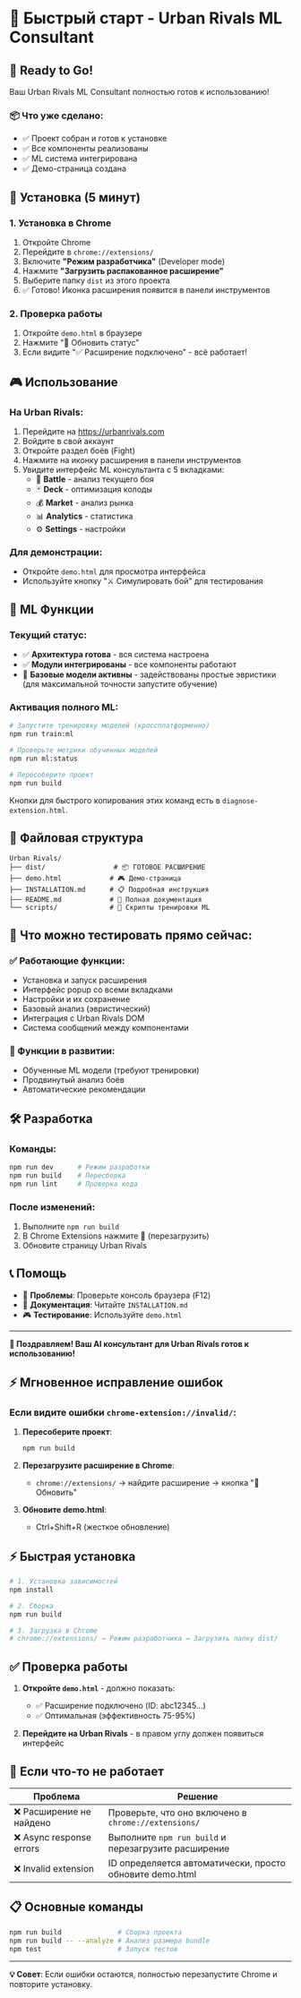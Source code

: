 # 🚀 Быстрый старт - Urban Rivals ML Consultant

## 🚀 Ready to Go!

Ваш Urban Rivals ML Consultant полностью готов к использованию!

### 📦 Что уже сделано:
- ✅ Проект собран и готов к установке
- ✅ Все компоненты реализованы
- ✅ ML система интегрирована
- ✅ Демо-страница создана

## 🔧 Установка (5 минут)

### 1. Установка в Chrome
1. Откройте Chrome
2. Перейдите в `chrome://extensions/`
3. Включите **"Режим разработчика"** (Developer mode)
4. Нажмите **"Загрузить распакованное расширение"**
5. Выберите папку `dist` из этого проекта
6. ✅ Готово! Иконка расширения появится в панели инструментов

### 2. Проверка работы
1. Откройте `demo.html` в браузере
2. Нажмите "🔄 Обновить статус"
3. Если видите "✅ Расширение подключено" - всё работает!

## 🎮 Использование

### На Urban Rivals:
1. Перейдите на https://urbanrivals.com
2. Войдите в свой аккаунт
3. Откройте раздел боёв (Fight)
4. Нажмите на иконку расширения в панели инструментов
5. Увидите интерфейс ML консультанта с 5 вкладками:
   - 🎯 **Battle** - анализ текущего боя
   - 🃏 **Deck** - оптимизация колоды
   - 💰 **Market** - анализ рынка
   - 📊 **Analytics** - статистика
   - ⚙️ **Settings** - настройки

### Для демонстрации:
- Откройте `demo.html` для просмотра интерфейса
- Используйте кнопку "⚔️ Симулировать бой" для тестирования

## 🤖 ML Функции

### Текущий статус:
- ✅ **Архитектура готова** - вся система настроена
- ✅ **Модули интегрированы** - все компоненты работают
- 🔰 **Базовые модели активны** - задействованы простые эвристики
  (для максимальной точности запустите обучение)

### Активация полного ML:
```bash
# Запустите тренировку моделей (кроссплатформенно)
npm run train:ml

# Проверьте метрики обученных моделей
npm run ml:status

# Пересоберите проект
npm run build
```
Кнопки для быстрого копирования этих команд есть в `diagnose-extension.html`.

## 📁 Файловая структура

```
Urban Rivals/
├── dist/                 # 📦 ГОТОВОЕ РАСШИРЕНИЕ
├── demo.html            # 🎮 Демо-страница
├── INSTALLATION.md      # 📋 Подробная инструкция
├── README.md            # 📖 Полная документация
└── scripts/             # 🤖 Скрипты тренировки ML
```

## 🎯 Что можно тестировать прямо сейчас:

### ✅ Работающие функции:
- Установка и запуск расширения
- Интерфейс popup со всеми вкладками
- Настройки и их сохранение
- Базовый анализ (эвристический)
- Интеграция с Urban Rivals DOM
- Система сообщений между компонентами

### 🔄 Функции в развитии:
- Обученные ML модели (требуют тренировки)
- Продвинутый анализ боёв
- Автоматические рекомендации

## 🛠️ Разработка

### Команды:
```bash
npm run dev      # Режим разработки
npm run build    # Пересборка
npm run lint     # Проверка кода
```

### После изменений:
1. Выполните `npm run build`
2. В Chrome Extensions нажмите 🔄 (перезагрузить)
3. Обновите страницу Urban Rivals

## 📞 Помощь

- 🐛 **Проблемы**: Проверьте консоль браузера (F12)
- 📖 **Документация**: Читайте `INSTALLATION.md`
- 🎮 **Тестирование**: Используйте `demo.html`

---

**🎉 Поздравляем! Ваш AI консультант для Urban Rivals готов к использованию!**

## ⚡ Мгновенное исправление ошибок

### Если видите ошибки `chrome-extension://invalid/`:

1. **Пересоберите проект**:
   ```bash
   npm run build
   ```

2. **Перезагрузите расширение в Chrome**:
   - `chrome://extensions/` → найдите расширение → кнопка "🔄 Обновить"

3. **Обновите demo.html**:
   - Ctrl+Shift+R (жесткое обновление)

## ⚡ Быстрая установка

```bash
# 1. Установка зависимостей
npm install

# 2. Сборка
npm run build

# 3. Загрузка в Chrome
# chrome://extensions/ → Режим разработчика → Загрузить папку dist/
```

## ✅ Проверка работы

1. **Откройте `demo.html`** - должно показать:
   - ✅ Расширение подключено (ID: abc12345...)
   - ✅ Оптимальная (эффективность 75-95%)

2. **Перейдите на Urban Rivals** - в правом углу должен появиться интерфейс

## 🔧 Если что-то не работает

| Проблема | Решение |
|----------|---------|
| ❌ Расширение не найдено | Проверьте, что оно включено в `chrome://extensions/` |
| ❌ Async response errors | Выполните `npm run build` и перезагрузите расширение |
| ❌ Invalid extension | ID определяется автоматически, просто обновите demo.html |

## 📋 Основные команды

```bash
npm run build              # Сборка проекта
npm run build -- --analyze # Анализ размера bundle  
npm test                   # Запуск тестов
```

---

**💡 Совет**: Если ошибки остаются, полностью перезапустите Chrome и повторите установку. 